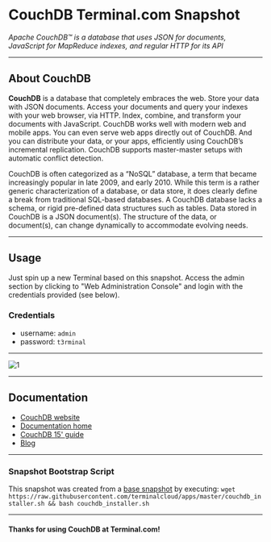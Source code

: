 # **CouchDB** Terminal.com Snapshot

*Apache CouchDB™ is a database that uses JSON for documents, JavaScript for MapReduce indexes, and regular HTTP for its API*

---

## About CouchDB

**CouchDB** is a database that completely embraces the web. Store your data with JSON documents. Access your documents and query your indexes with your web browser, via HTTP. Index, combine, and transform your documents with JavaScript. CouchDB works well with modern web and mobile apps. You can even serve web apps directly out of CouchDB. And you can distribute your data, or your apps, efficiently using CouchDB’s incremental replication. CouchDB supports master-master setups with automatic conflict detection.

CouchDB is often categorized as a “NoSQL” database, a term that became increasingly popular in late 2009, and early 2010. While this term is a rather generic characterization of a database, or data store, it does clearly define a break from traditional SQL-based databases. A CouchDB database lacks a schema, or rigid pre-defined data structures such as tables. Data stored in CouchDB is a JSON document(s). The structure of the data, or document(s), can change dynamically to accommodate evolving needs.

---

## Usage

Just spin up a new Terminal based on this snapshot. Access the admin section by clicking to "Web Administration Console" and login with the credentials provided (see below).

### Credentials

- username: `admin`
- password: `t3rminal`

---

![1](http://docs.couchdb.org/en/latest/_images/futon-createdb.png)

---

## Documentation

- [CouchDB website](http://couchdb.apache.org/)
- [Documentation home](http://docs.couchdb.org/en/1.6.1/)
- [CouchDB 15' guide](https://wiki.apache.org/couchdb/CouchIn15Minutes)
- [Blog](http://blog.couchdb.org/)

---

### Snapshot Bootstrap Script

This snapshot was created from a [base snapshot](https://www.terminal.com/tiny/FzpHiTXG1K) by executing:
`wget https://raw.githubusercontent.com/terminalcloud/apps/master/couchdb_installer.sh && bash couchdb_installer.sh`

---

#### Thanks for using CouchDB at Terminal.com!
